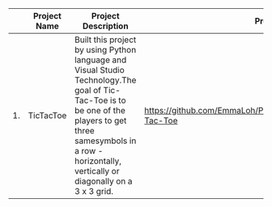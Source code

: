 | |Project Name|Project Description|Project Link|
|-|------------|-------------------|------------|
|1.|TicTacToe|Built this project by using Python language and Visual Studio Technology.The goal of Tic-Tac-Toe is to be one of the players to get three samesymbols in a row - horizontally, vertically or diagonally on a 3 x 3 grid.|https://github.com/EmmaLoh/Portfolio/blob/main/Python_Project/Tic-Tac-Toe  |
